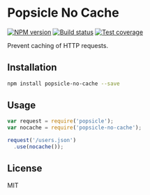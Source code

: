 # Popsicle No Cache

[![NPM version][npm-image]][npm-url]
[![Build status][travis-image]][travis-url]
[![Test coverage][coveralls-image]][coveralls-url]

Prevent caching of HTTP requests.

## Installation

```bash
npm install popsicle-no-cache --save
```

## Usage

```javascript
var request = require('popsicle');
var nocache = require('popsicle-no-cache');

request('/users.json')
  .use(nocache());
```

## License

MIT

[npm-image]: https://img.shields.io/npm/v/popsicle-no-cache.svg?style=flat
[npm-url]: https://npmjs.org/package/popsicle-no-cache
[travis-image]: https://img.shields.io/travis/blakeembrey/popsicle-no-cache.svg?style=flat
[travis-url]: https://travis-ci.org/blakeembrey/popsicle-no-cache
[coveralls-image]: https://img.shields.io/coveralls/blakeembrey/popsicle-no-cache.svg?style=flat
[coveralls-url]: https://coveralls.io/r/blakeembrey/popsicle-no-cache?branch=master
